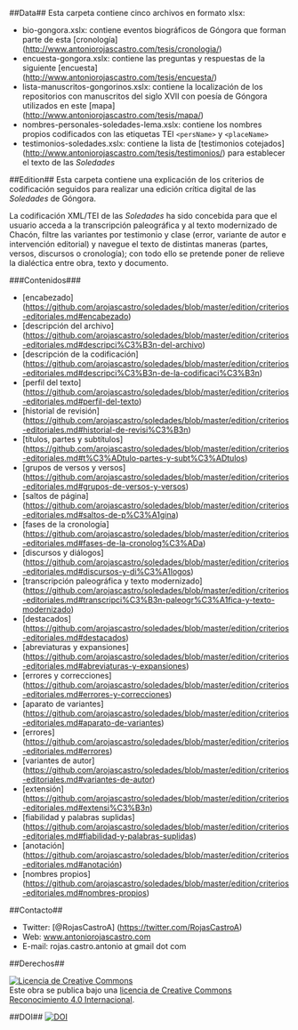 ##Data##
Esta carpeta contiene cinco archivos en formato xlsx:
- bio-gongora.xslx: contiene eventos biográficos de Góngora que forman parte de esta [cronología] (http://www.antoniorojascastro.com/tesis/cronologia/)  
- encuesta-gongora.xslx: contiene las preguntas y respuestas de la siguiente [encuesta] (http://www.antoniorojascastro.com/tesis/encuesta/) 
- lista-manuscritos-gongorinos.xslx: contiene la localización de los repositorios con manuscritos del siglo XVII con poesía de Góngora utilizados en este [mapa] (http://www.antoniorojascastro.com/tesis/mapa/) 
- nombres-personales-soledades-lema.xslx: contiene los nombres propios codificados con las etiquetas TEI `<persName>` y `<placeName>`
- testimonios-soledades.xslx: contiene la lista de [testimonios cotejados] (http://www.antoniorojascastro.com/tesis/testimonios/) para establecer el texto de las *Soledades*  


##Edition##
Esta carpeta contiene una explicación de los criterios de codificación seguidos para realizar una edición crítica digital de las *Soledades* de Góngora. 

La codificación XML/TEI de las *Soledades* ha sido concebida para que el usuario acceda a la transcripción paleográfica y al texto modernizado de Chacón, filtre las variantes por testimonio y clase (error, variante de autor e intervención editorial) y navegue el texto de distintas maneras (partes, versos, discursos o cronología); con todo ello se pretende poner de relieve la dialéctica entre obra, texto y documento.

###Contenidos###

- [encabezado] (https://github.com/arojascastro/soledades/blob/master/edition/criterios-editoriales.md#encabezado)
 - [descripción del archivo] (https://github.com/arojascastro/soledades/blob/master/edition/criterios-editoriales.md#descripci%C3%B3n-del-archivo)
 - [descripción de la codificación] (https://github.com/arojascastro/soledades/blob/master/edition/criterios-editoriales.md#descripci%C3%B3n-de-la-codificaci%C3%B3n)
 - [perfil del texto] (https://github.com/arojascastro/soledades/blob/master/edition/criterios-editoriales.md#perfil-del-texto)
 - [historial de revisión] (https://github.com/arojascastro/soledades/blob/master/edition/criterios-editoriales.md#historial-de-revisi%C3%B3n) 
- [títulos, partes y subtítulos] (https://github.com/arojascastro/soledades/blob/master/edition/criterios-editoriales.md#t%C3%ADtulo-partes-y-subt%C3%ADtulos)
- [grupos de versos y versos] (https://github.com/arojascastro/soledades/blob/master/edition/criterios-editoriales.md#grupos-de-versos-y-versos)
- [saltos de página] (https://github.com/arojascastro/soledades/blob/master/edition/criterios-editoriales.md#saltos-de-p%C3%A1gina)
- [fases de la cronología] (https://github.com/arojascastro/soledades/blob/master/edition/criterios-editoriales.md#fases-de-la-cronolog%C3%ADa)
- [discursos y diálogos] (https://github.com/arojascastro/soledades/blob/master/edition/criterios-editoriales.md#discursos-y-di%C3%A1logos)
- [transcripción paleográfica y texto modernizado] (https://github.com/arojascastro/soledades/blob/master/edition/criterios-editoriales.md#transcripci%C3%B3n-paleogr%C3%A1fica-y-texto-modernizado)
 -  [destacados] (https://github.com/arojascastro/soledades/blob/master/edition/criterios-editoriales.md#destacados)
 -  [abreviaturas y expansiones] (https://github.com/arojascastro/soledades/blob/master/edition/criterios-editoriales.md#abreviaturas-y-expansiones)
 -  [errores y correcciones] (https://github.com/arojascastro/soledades/blob/master/edition/criterios-editoriales.md#errores-y-correcciones) 
- [aparato de variantes] (https://github.com/arojascastro/soledades/blob/master/edition/criterios-editoriales.md#aparato-de-variantes)
 - [errores] (https://github.com/arojascastro/soledades/blob/master/edition/criterios-editoriales.md#errores)
 - [variantes de autor] (https://github.com/arojascastro/soledades/blob/master/edition/criterios-editoriales.md#variantes-de-autor)
 - [extensión] (https://github.com/arojascastro/soledades/blob/master/edition/criterios-editoriales.md#extensi%C3%B3n) 
- [fiabilidad y palabras suplidas] (https://github.com/arojascastro/soledades/blob/master/edition/criterios-editoriales.md#fiabilidad-y-palabras-suplidas) 
- [anotación] (https://github.com/arojascastro/soledades/blob/master/edition/criterios-editoriales.md#anotación)
- [nombres propios] (https://github.com/arojascastro/soledades/blob/master/edition/criterios-editoriales.md#nombres-propios)

##Contacto##

- Twitter: [@RojasCastroA] (https://twitter.com/RojasCastroA)
- Web: www.antoniorojascastro.com
- E-mail: rojas.castro.antonio at gmail dot com

##Derechos##

<a rel="license" href="http://creativecommons.org/licenses/by/4.0/"><img alt="Licencia de Creative Commons" style="border-width:0" src="https://i.creativecommons.org/l/by/4.0/88x31.png" /></a><br />Este obra se publica bajo una <a rel="license" href="http://creativecommons.org/licenses/by/4.0/">licencia de Creative Commons Reconocimiento 4.0 Internacional</a>.

##DOI##
[![DOI](https://zenodo.org/badge/doi/10.5281/zenodo.29422.svg)](http://dx.doi.org/10.5281/zenodo.29422)


